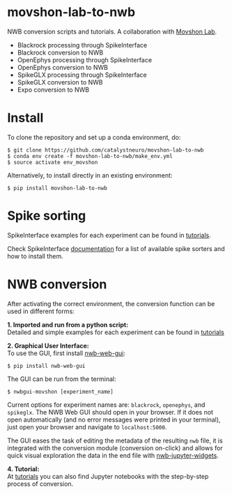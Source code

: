 # movshon-lab-to-nwb

NWB conversion scripts and tutorials. A collaboration with [Movshon Lab](https://www.cns.nyu.edu/labs/movshonlab/).

- Blackrock processing through SpikeInterface
- Blackrock conversion to NWB
- OpenEphys processing through SpikeInterface
- OpenEphys conversion to NWB
- SpikeGLX processing through SpikeInterface
- SpikeGLX conversion to NWB
- Expo conversion to NWB

# Install
To clone the repository and set up a conda environment, do:
```
$ git clone https://github.com/catalystneuro/movshon-lab-to-nwb
$ conda env create -f movshon-lab-to-nwb/make_env.yml
$ source activate env_movshon
```

Alternatively, to install directly in an existing environment:
```
$ pip install movshon-lab-to-nwb
```


# Spike sorting
SpikeInterface examples for each experiment can be found in [tutorials](https://github.com/catalystneuro/movshon-lab-to-nwb/tree/main/tutorials).

Check SpikeInterface [documentation](https://spikeinterface.readthedocs.io/en/latest/sortersinfo.html) for a list of available spike sorters and how to install them.


# NWB conversion
After activating the correct environment, the conversion function can be used in different forms:

**1. Imported and run from a python script:** <br/>
Detailed and simple examples for each experiment can be found in [tutorials](https://github.com/catalystneuro/movshon-lab-to-nwb/tree/main/tutorials)


**2. Graphical User Interface:** <br/>
To use the GUI, first install [nwb-web-gui](https://github.com/catalystneuro/nwb-web-gui):
```shell
$ pip install nwb-web-gui
```

The GUI can be run from the terminal:
```shell
$ nwbgui-movshon [experiment_name]
```
Current options for experiment names are: `blackrock`, `openephys`, and `spikeglx`. The NWB Web GUI should open in your browser. If it does not open automatically (and no error messages were printed in your terminal), just open your browser and navigate to `localhost:5000`.

The GUI eases the task of editing the metadata of the resulting `nwb` file, it is integrated with the conversion module (conversion on-click) and allows for quick visual exploration the data in the end file with [nwb-jupyter-widgets](https://github.com/NeurodataWithoutBorders/nwb-jupyter-widgets).


**4. Tutorial:** <br/>
At [tutorials](https://github.com/catalystneuro/movshon-lab-to-nwb/tree/main/tutorials) you can also find Jupyter notebooks with the step-by-step process of conversion.